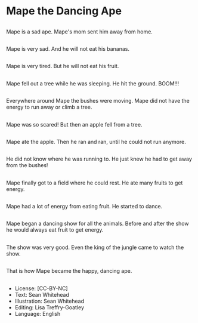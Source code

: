 # Mape the Dancing Ape

##
Mape is a sad ape.
Mape's mom sent him
away from home.

##
Mape is very sad.
And he will not eat his
bananas.

##
Mape is very tired.
But he will not eat his
fruit.

##
Mape fell out a tree
while he was sleeping.
He hit the ground.
BOOM!!!

##
Everywhere around
Mape the bushes were
moving.
Mape did not have the
energy to run away or
climb a tree.

##
Mape was so scared!
But then an apple fell
from a tree.

##
Mape ate the apple.
Then he ran and ran,
until he could not run
anymore.

##
He did not know where
he was running to.
He just knew he had to
get away from the
bushes!

##
Mape finally got to a
field where he could
rest.
He ate many fruits to
get energy.

##
Mape had a lot of
energy from eating
fruit.
He started to dance.

##
Mape began a dancing
show for all the
animals.
Before and after the
show he would always
eat fruit to get energy.

##
The show was very
good.
Even the king of the
jungle came to watch
the show.

##
That is how Mape
became the happy,
dancing ape.

##
* License: [CC-BY-NC]
* Text: Sean Whitehead
* Illustration: Sean Whitehead
* Editing: Lisa Treffry-Goatley
* Language: English
